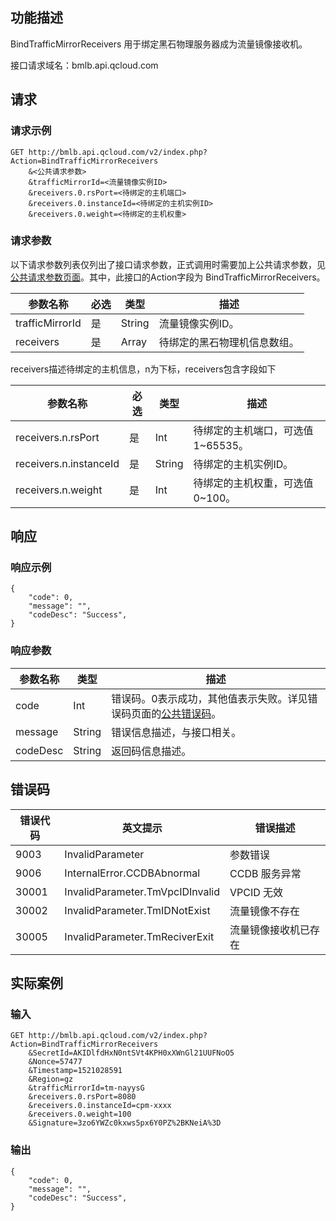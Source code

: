 ## 功能描述

BindTrafficMirrorReceivers 用于绑定黑石物理服务器成为流量镜像接收机。

接口请求域名：bmlb.api.qcloud.com

## 请求
### 请求示例

```
GET http://bmlb.api.qcloud.com/v2/index.php?Action=BindTrafficMirrorReceivers
	&<公共请求参数>
	&trafficMirrorId=<流量镜像实例ID>
	&receivers.0.rsPort=<待绑定的主机端口>
	&receivers.0.instanceId=<待绑定的主机实例ID>
	&receivers.0.weight=<待绑定的主机权重>
```

### 请求参数

以下请求参数列表仅列出了接口请求参数，正式调用时需要加上公共请求参数，见[公共请求参数页面](/document/product/386/6718)。其中，此接口的Action字段为 BindTrafficMirrorReceivers。

| 参数名称            | 必选   | 类型     | 描述             |
| --------------- | ---- | ------ | -------------- |
| trafficMirrorId | 是    | String | 流量镜像实例ID。      |
| receivers       | 是    | Array  | 待绑定的黑石物理机信息数组。 |

receivers描述待绑定的主机信息，n为下标，receivers包含字段如下

| 参数名称                   | 必选   | 类型     | 描述                   |
| ---------------------- | ---- | ------ | -------------------- |
| receivers.n.rsPort     | 是    | Int    | 待绑定的主机端口，可选值1~65535。 |
| receivers.n.instanceId | 是    | String | 待绑定的主机实例ID。          |
| receivers.n.weight     | 是    | Int    | 待绑定的主机权重，可选值0~100。   |

## 响应
### 响应示例

```
{
    "code": 0,
    "message": "",
    "codeDesc": "Success",
}
```

### 响应参数

| 参数名称     | 类型     | 描述                                       |
| -------- | ------ | ---------------------------------------- |
| code     | Int    | 错误码。0表示成功，其他值表示失败。详见错误码页面的[公共错误码](/document/product/386/6725)。 |
| message  | String | 错误信息描述，与接口相关。                            |
| codeDesc | String | 返回码信息描述。                                 |


## 错误码

| 错误代码  | 英文提示                            | 错误描述       |
| ----- | ------------------------------- | ---------- |
| 9003  | InvalidParameter                | 参数错误       |
| 9006  | InternalError.CCDBAbnormal      | CCDB 服务异常  |
| 30001 | InvalidParameter.TmVpcIDInvalid | VPCID 无效   |
| 30002 | InvalidParameter.TmIDNotExist   | 流量镜像不存在    |
| 30005 | InvalidParameter.TmReciverExit  | 流量镜像接收机已存在 |


## 实际案例

### 输入

```
GET http://bmlb.api.qcloud.com/v2/index.php?Action=BindTrafficMirrorReceivers
	&SecretId=AKIDlfdHxN0ntSVt4KPH0xXWnGl21UUFNoO5
	&Nonce=57477
	&Timestamp=1521028591
	&Region=gz
	&trafficMirrorId=tm-nayysG
	&receivers.0.rsPort=8080
	&receivers.0.instanceId=cpm-xxxx
	&receivers.0.weight=100
	&Signature=3zo6YWZc0kxws5px6Y0PZ%2BKNeiA%3D
```

### 输出

```
{
    "code": 0,
    "message": "",
    "codeDesc": "Success",
}
```